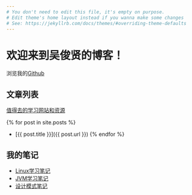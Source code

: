 ```yaml
---
# You don't need to edit this file, it's empty on purpose.
# Edit theme's home layout instead if you wanna make some changes
# See: https://jekyllrb.com/docs/themes/#overriding-theme-defaults
---
```


# 欢迎来到吴俊贤的博客！

浏览我的[Github](http://github.com/packagewjx)


## 文章列表

[值得去的学习网站和资源](/useful_websites)

{% for post in site.posts %}
- [{{ post.title }}]({{ post.url }})
{% endfor %}

## 我的笔记

- [Linux学习笔记](/studying/notes/linux/index)
- [JVM学习笔记](/studying/notes/jvm)
- [设计模式笔记](/studying/notes/design-patterns)


